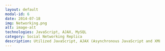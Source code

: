 ```yaml
---
layout: default
modal-id: 6
date: 2014-07-18
img: Networking.png
alt: image-alt
technologies: JavaScript, AJAX, MySQL
category: Social Networking Replica
description: Utilized JavaScript, AJAX (Asynchronous JavaScript and XML), MySQL, and distributed application concepts to create a robust and interactive platform. Leveraging JavaScript, implemented dynamic and responsive user interfaces, enhancing the user experience and enabling seamless interactions. With AJAX, I incorporated asynchronous communication between the client and server, allowing data retrieval and updates without page reloads, resulting in faster and more efficient networking operations. By integrating MySQL, ensured reliable data storage and retrieval for the application. Additionally, leveraging distributed application concepts, designed the application to be scalable, enabling it to handle a large number of users and accommodate potential network failures. The combination of JavaScript, AJAX, MySQL, and distributed application concepts allowed for the creation of a robust networking application that provided a smooth user experience and facilitated seamless networking interactions.
---
```


